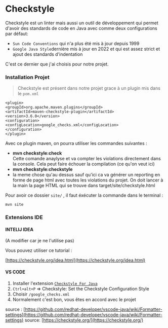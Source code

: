 # Checkstyle

Checkstyle est un linter mais aussi un outil de développement qui permet d'avoir des standards de code en Java avec comme deux configurations par défaut: 

* `Sun Code Conventions` qui n'a plus été mis à jour depuis 1999
* `Google Java Style`dernière mis à jour en 2022 et qui est assez strict et ajout des standards d'indentation

C'est ce dernier que j'ai choisis pour notre projet.

### Installation Projet

> Checkstyle est présent dans notre projet grace à un plugin mis dans le `pom.xml` 

```plaintext
<plugin>
<groupId>org.apache.maven.plugins</groupId>
<artifactId>maven-checkstyle-plugin</artifactId>
<version>3.6.0</version>
<configuration>
<configLocation>google_checks.xml</configLocation>
</configuration>
</plugin>
```

Avec ce plugin maven, on pourra utiliser les commandes suivantes :        
 

* **mvn checkstyle:check**       
Cette comande anaylyse et va compter les violations directement dans la console. Cela peut faire échouer la compilation (ce qu'on veut ici)
* **mvn checkstyle:checkstyle**
* la meme chose qu'au dessus sauf qu'ici ca va générer un reporting en forme de page html avec toutes les violations du projet. On doit lancer à la main la page HTML qui se trouve dans target/site/checkstyle.html

Pour avoir ce dossier `site/` , il faut éxécuter la commande dans le terminal : 

`mvn site`   
 

### Extensions IDE

#### INTELIJ IDEA

(A modifier car je ne l'utilise pas)

Vous pouvez utiliser ce tutorial : 

[https://checkstyle.org/idea.html](https://checkstyle.org/idea.html)

#### VS CODE

1. Installer l'extension [`Checkstyle For Java`](https://marketplace.visualstudio.com/items?itemName=shengchen.vscode-checkstyle)
2. `Ctrl+alt+P` => Checkstyle: Set the Checkstyle Configuration Style
3. Choisir `/google_checks.xml`
4. Normalement c'est bon, vous êtes en accord avec le projet

source : [https://github.com/redhat-developer/vscode-java/wiki/Formatter-settings](https://github.com/redhat-developer/vscode-java/wiki/Formatter-settings)
source: [https://checkstyle.org/](https://checkstyle.org/)
